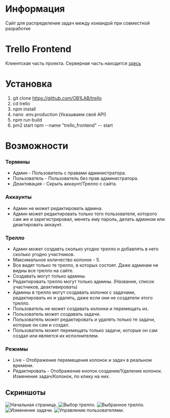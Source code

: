 # Информация
Сайт для распределения задач между командой при совместной разработке

# Trello Frontend
Клиентская часть проекта. Серверная часть находится [здесь](https://github.com/OB1LAB/trello_backend)

# Установка
1. git clone https://github.com/OB1LAB/trello
2. cd trello
3. npm install
4. nano .env.production (Указываем своё API)
5. npm run build
6. pm2 start npm --name "trello_frontend" -- start

# Возможности

### Термины
* Админ - Пользователь с правами администратора.
* Пользователь - Пользователь без прав администратора.
* Деактивация - Скрыть аккаунт/Трелло с сайта.

### Аккаунты
* Админ не может редактировать админа.
* Админ может редактировать только того пользователя, которого сам же и зарегистрировал, менять ему пароль, делать админом или деактировать аккаунт.

### Трелло
* Админ может создавть сколько угодно трелло и добавлять в него сколько угодно участников.
* Максимальное количество колонок - 5.
* Все видят только те трелло, в которых состоят. Даже админам не видны все трелло на сайте.
* Создавать могут только админы.
* Редактировать трелло могут только админы. (Название, список участников, деактивировать)
* Админы в трелло могут создавать колонки с задачами, редактировать их и удалять, даже если они не создатели этого трелло.
* Пользователь не может создавать колонки и перемещать их.
* Пользователь может создавать задачи.
* Пользователь может редактировать и удалять только те задачи, которые он сам и создал.
* Пользователь может перемещать только задачи, которые он сам создал или является их исполнителем.

### Режимы
* Live - Отображение перемещения колонок и задач в реальном времени.
* Редактировать - Отображение кнопок создание/Удаление колонок. Изменение задач/Колонок, по клику на них.

## Скриншоты

![Начальная страница.](https://altromon.ob1lab.ru/static/trello/trello_0.png "Начальная страница.")
![Выбор трелло.](https://altromon.ob1lab.ru/static/trello/trello_1.png "Выбор трелло.")
![Выбранное трелло.](https://altromon.ob1lab.ru/static/trello/trello_2.png "Выбранное трелло.")
![Изменение задачи.](https://altromon.ob1lab.ru/static/trello/trello_3.png "Изменение задачи.")
![Управление пользователями.](https://altromon.ob1lab.ru/static/trello/trello_4.png "Управление пользователями.")

